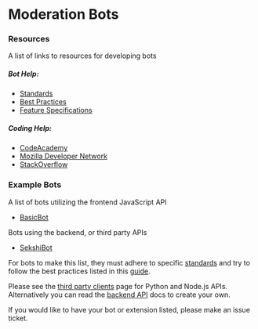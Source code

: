 # Moderation Bots


### Resources

A list of links to resources for developing bots

##### Bot Help:

* [Standards](/bots/standards.md)
* [Best Practices](/bots/best_practices.md)
* [Feature Specifications](/bots/feature_specifications.md)

##### Coding Help:

* [CodeAcademy](http://www.codecademy.com/)
* [Mozilla Developer Network](https://developer.mozilla.org/en-US/)
* [StackOverflow](https://stackoverflow.com/)


### Example Bots

A list of bots utilizing the frontend JavaScript API

* [BasicBot](https://github.com/Yemasthui/basicBot)

Bots using the backend, or third party APIs

* [SekshiBot](https://github.com/welovekpop/sekshibot)

For bots to make this list, they must adhere to specific [standards](/bot/standards.md) and try to follow the best
practices listed in this [guide](/bots/best_practices).

Please see the [third party clients](/clients/README.md) page for Python and Node.js APIs. Alternatively you can read
the [backend API](/api/README.md) docs to create your own.

If you would like to have your bot or extension listed, please make an issue ticket.
